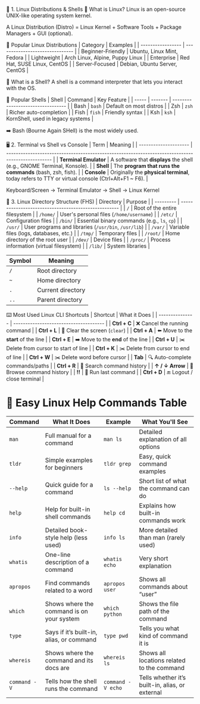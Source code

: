 🐧 1. Linux Distributions & Shells
🔹 What is Linux?
Linux is an open-source UNIX-like operating system kernel.

A Linux Distribution (Distro) = Linux Kernel + Software Tools + Package Managers + GUI (optional).

🔹 Popular Linux Distributions
| Category          | Examples                        |
| ----------------- | ------------------------------- |
| Beginner-Friendly | Ubuntu, Linux Mint, Fedora      |
| Lightweight       | Arch Linux, Alpine, Puppy Linux |
| Enterprise        | Red Hat, SUSE Linux, CentOS     |
| Server-Focused    | Debian, Ubuntu Server, CentOS   |

🔹 What is a Shell?
A shell is a command interpreter that lets you interact with the OS.

🔹 Popular Shells
| Shell | Command | Key Feature                       |
| ----- | ------- | --------------------------------- |
| Bash  | `bash`  | Default on most distros           |
| Zsh   | `zsh`   | Richer auto-completion            |
| Fish  | `fish`  | Friendly syntax                   |
| Ksh   | `ksh`   | KornShell, used in legacy systems |

➡️ Bash (Bourne Again SHell) is the most widely used.

🖥️ 2. Terminal vs Shell vs Console
| Term                  | Meaning                                                                                           |
| --------------------- | ------------------------------------------------------------------------------------------------- |
| **Terminal Emulator** | A software that **displays** the shell (e.g., GNOME Terminal, Konsole).                           |
| **Shell**             | The **program that runs the commands** (bash, zsh, fish).                                         |
| **Console**           | Originally the **physical terminal**, today refers to TTY or virtual console (Ctrl+Alt+F1 \~ F6). |

Keyboard/Screen  -> Terminal Emulator  -> Shell  -> Linux Kernel

📂 3. Linux Directory Structure (FHS)
| Directory | Purpose                                              |
| --------- | ---------------------------------------------------- |
| `/`       | Root of the entire filesystem                        |
| `/home/`  | User's personal files (`/home/username`)             |
| `/etc/`   | Configuration files                                  |
| `/bin/`   | Essential binary commands (e.g., `ls`, `cp`)         |
| `/usr/`   | User programs and libraries (`/usr/bin`, `/usr/lib`) |
| `/var/`   | Variable files (logs, databases, etc.)               |
| `/tmp/`   | Temporary files                                      |
| `/root/`  | Home directory of the root user                      |
| `/dev/`   | Device files                                         |
| `/proc/`  | Process information (virtual filesystem)             |
| `/lib/`   | System libraries                                     |


| Symbol | Meaning           |
| ------ | ----------------- |
| `/`    | Root directory    |
| `~`    | Home directory    |
| `.`    | Current directory |
| `..`   | Parent directory  |

⌨️ Most Used Linux CLI Shortcuts
| Shortcut        | What it Does                           |
| --------------- | -------------------------------------- |
| **Ctrl + C**    | ❌ Cancel the running command          |
| **Ctrl + L**    | 🔄 Clear the screen (`clear`)          |
| **Ctrl + A**    | ⬅️ Move to the **start** of the line   |
| **Ctrl + E**    | ➡️ Move to the **end** of the line     |
| **Ctrl + U**    | ✂️ Delete from cursor to start of line |
| **Ctrl + K**    | ✂️ Delete from cursor to end of line   |
| **Ctrl + W**    | ✂️ Delete word before cursor           |
| **Tab**         | 🔍 Auto-complete commands/paths        |
| **Ctrl + R**    | 🔎 Search command history              |
| **↑ / ↓ Arrow** | 🔁 Browse command history              |
| **!!**          | 🔁 Run last command                    |
| **Ctrl + D**    | 🔚 Logout / close terminal             |

# 📖 Easy Linux Help Commands Table

| Command        | What It Does                            | Example           | What You'll See                          |
|----------------|------------------------------------------|--------------------|------------------------------------------|
| `man`          | Full manual for a command               | `man ls`           | Detailed explanation of all options     |
| `tldr`         | Simple examples for beginners           | `tldr grep`        | Easy, quick command examples            |
| `--help`       | Quick guide for a command               | `ls --help`        | Short list of what the command can do   |
| `help`         | Help for built-in shell commands       | `help cd`          | Explains how built-in commands work     |
| `info`         | Detailed book-style help (less used)    | `info ls`          | More detailed than man (rarely used)    |
| `whatis`       | One-line description of a command       | `whatis echo`      | Very short explanation                  |
| `apropos`      | Find commands related to a word         | `apropos user`     | Shows all commands about “user”         |
| `which`        | Shows where the command is on your system | `which python`  | Shows the file path of the command      |
| `type`         | Says if it’s built-in, alias, or command | `type pwd`       | Tells you what kind of command it is    |
| `whereis`      | Shows where the command and its docs are | `whereis ls`     | Shows all locations related to the command |
| `command -V`   | Tells how the shell runs the command    | `command -V echo` | Tells whether it’s built-in, alias, or external |

